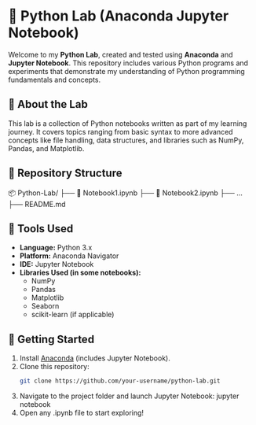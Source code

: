 # 🐍 Python Lab (Anaconda Jupyter Notebook)

Welcome to my **Python Lab**, created and tested using **Anaconda** and **Jupyter Notebook**. This repository includes various Python programs and experiments that demonstrate my understanding of Python programming fundamentals and concepts.

## 🧪 About the Lab

This lab is a collection of Python notebooks written as part of my learning journey. It covers topics ranging from basic syntax to more advanced concepts like file handling, data structures, and libraries such as NumPy, Pandas, and Matplotlib.

## 📁 Repository Structure

📦 Python-Lab/ ├── 📓 Notebook1.ipynb ├── 📓 Notebook2.ipynb ├── ... ├── README.md

## 🧰 Tools Used

- **Language:** Python 3.x  
- **Platform:** Anaconda Navigator  
- **IDE:** Jupyter Notebook  
- **Libraries Used (in some notebooks):**  
  - NumPy  
  - Pandas  
  - Matplotlib  
  - Seaborn  
  - scikit-learn (if applicable)

## 🚀 Getting Started

1. Install [Anaconda](https://www.anaconda.com/products/distribution) (includes Jupyter Notebook).
2. Clone this repository:
   ```bash
   git clone https://github.com/your-username/python-lab.git
3. Navigate to the project folder and launch Jupyter Notebook:
   jupyter notebook
4. Open any .ipynb file to start exploring!
